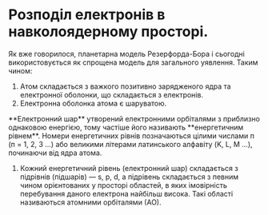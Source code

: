 # Розподіл електронів в навколоядерному просторі.
Як вже говорилося, планетарна модель Резерфорда-Бора і сьогодні використовується як спрощена модель для загального уявлення. Таким чином:
<ol>
<li>Атом складається з важкого позитивно зарядженого ядра та електронної оболонки, що складається з електронів.</li><li> Електронна оболонка атома є шаруватою.</li>      
</ol> 
**Електронний шар** утворений електронними орбіталями з приблизно однаковою енергією, тому частіше його називають **енергетичним рівнем**.       
<!--картиночка---->
Номери енергетичних рівнів позначаються цілими числами п (п = 1, 2, 3 ...) або великими літерами латинського алфавіту (K, L, M ...), починаючи від ядра атома.       
<!---картиночка----->   
<ol> 
<li>Кожний енергетичний рівень (електронний шар) складається з підрівнів (підшарів) ― s, p, d, а підрівень складається з певним чином орієнтованих у просторі областей, в яких імовірність перебування даного електрона найбільш висока. Такі області називаються атомними орбіталями (АО). </li> 
</ol> 
